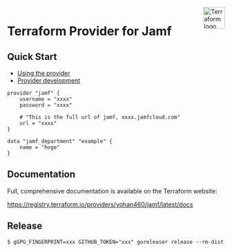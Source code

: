 <a href="https://terraform.io">
    <img src="https://cdn.rawgit.com/hashicorp/terraform-website/master/content/source/assets/images/logo-hashicorp.svg" alt="Terraform logo" title="Terraform" align="right" height="50" />
</a>

# Terraform Provider for Jamf


## Quick Start

- [Using the provider](https://registry.terraform.io/providers/yohan460/jamf/latest/docs)
- [Provider development](docs/DEVELOPMENT.md)

```hcl
provider "jamf" {
    username = "xxxx"
    password = "xxxx"

    # "This is the full url of jamf, xxxx.jamfcloud.com"
    url = "xxxx"
}

data "jamf_department" "example" {
    name = "hoge"
}
```

## Documentation

Full, comprehensive documentation is available on the Terraform website:

https://registry.terraform.io/providers/yohan460/jamf/latest/docs

## Release

```shell
$ gGPG_FINGERPRINT=xxx GITHUB_TOKEN="xxx" goreleaser release --rm-dist
```
